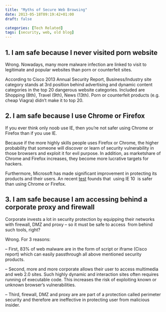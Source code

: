 ```yaml
---
title: "Myths of Secure Web Browsing"
date: 2013-05-18T09:19:42+01:00
draft: false

categories: [Tech Related]
tags: [security, web, old blog]
---
```


## 1\. I am safe because I never visited porn website

Wrong. Nowadays, many more malware infection are linked to visit to legitimate and popular websites than porn or counterfeit sites.

According to Cisco 2013 Annual Security Report, Business/Industry site category stands at 3rd position behind advertising and dynamic content categories in the top 20 dangerous website categories. Included are Shopping (8th), Travel (9th), News (13th). Porn or counterfeit products (e.g. cheap Viagra) didn’t make it to top 20.

## 2\. I am safe because I use Chrome or Firefox

If you ever think only noob use IE, then you’re not safer using Chrome or Firefox than if you use IE.

Because if the more highly skills people uses Firefox or Chrome, the higher probability that someone will discover or learn of security vulnerability in those browsers and exploit it for evil purpose. In addition, as marketshare of Chrome and Firefox increases, they become more lucrative targets for hackers.

Furthermore, Microsoft has made significant improvement in protecting its products and their users. An recent [test](http://news.techworld.com/security/3447306/internet-explorer-10-blocks-more-malware-than-chrome-or-firefox-test-finds/) founds that  using IE 10  is safer than using Chrome or Firefox.

## 3\. I am safe because I am accessing behind a corporate proxy and firewall

Corporate invests a lot in security protection by equipping their networks with firewall, DMZ and proxy – so it must be safe to access  from behind such tools, right?

Wrong. For 3 reasons:

– First, 83% of web malware are in the form of script or iframe (Cisco report) which can easily passthrough all above mentioned security products.

– Second, more and more corporate allows their user to access multimedia and web 2.0 sites. Such highly dynamic and interaction sites often requires running of executable code. This increases the risk of exploiting known or unknown browser’s vulnerabilities.

– Third, firewall, DMZ and proxy are are part of a protection called perimeter security and therefore are ineffective in protecting user from malicious insider.